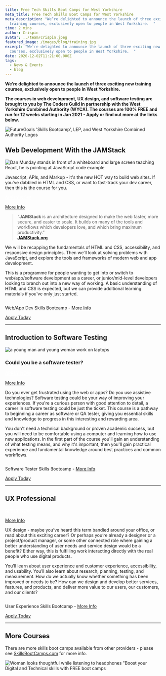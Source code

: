 ```yaml
---
title: Free Tech Skills Boot Camps for West Yorkshire
meta_title: Free Tech Skills Boot Camps for West Yorkshire
meta_description: "We’re delighted to announce the launch of three exciting new
  training courses, exclusively open to people in West Yorkshire.  "
time: 2 mins
author: Crispin
avatar: ../team/crispin.jpeg
featured_image: /images/blog/training.jpg
excerpt: "We’re delighted to announce the launch of three exciting new training
  courses, exclusively open to people in West Yorkshire.  "
date: 2020-12-02T11:21:00.000Z
tags:
  - News & Events
  - blog
---
```

**We’re delighted to announce the launch of three exciting new training courses, exclusively open to people in West Yorkshire.** 

**The courses in web development, UX design, and software testing are brought to you by The Coders Guild in partnership with the West Yorkshire Combined Authority (WYCA). The courses are 100% FREE and run for 12 weeks starting in Jan 2021 - Apply or find out more at the links below.**

![FutureGoals 'Skills Bootcamp', LEP, and West Yorkshire Combined Authority Logos](/images/blog/wycafooter-dk.png "FutureGoals Skills Bootcamps")

## Web Development With the JAMStack 

![Dan Munday stands in front of a whiteboard and large screen teaching React, he is pointing at JavaScript code example](/images/blog/jam.jpg "Dan Munday teaches React")

Javascript, APIs, and Markup - it's the new HOT way to build web sites. If you've dabbled in HTML and CSS, or want to fast-track your dev career, then this is the course for you.

<a href="https://skills-bootcamp-jamstack.tcg.camp/" class="mt-auto inline-block py-2 px-4 bg-blue-200 text-white text-md font-bold font-heading rounded text-white" style="color: white">APPLY NOW <i class="align-middle ml-2 text-white fas fa-angle-right text-md leading-md" aria-hidden="true"></i></a> 

[More Info](/blog/learn-web-and-app-development-with-the-jamstack/)

> “**JAMStack** is an architecture designed to make the web faster, more secure, and easier to scale. It builds on many of the tools and workflows which developers love, and which bring maximum productivity.”\
> **[JAMStack.org](https://jamstack.org/)**

We will be recapping the fundamentals of HTML and CSS, accessibility, and responsive design principles. Then we’ll look at solving problems with JavaScript, and explore the tools and frameworks of modern web and app development.

This is a programme for people wanting to get into or switch to web/app/software development as a career, or junior/mid-level developers looking to branch out into a new way of working. A basic understanding of HTML and CSS is expected, but we can provide additional learning materials if you've only just started.

<div class="md:my-24 my-14">
<div class="rounded bg-blue-200 lg:p-4 py-8 px-6 flex lg:flex-row flex-col get-in-touch items-center"><div class="lg:mr-4 lg:mb-0 mb-6"><img class="h-10 w-10 block" alt="" src="/images/logo/TGC_Square_Logo_White.svg"></div><div class="cta__text"><p class="text-lg leading-xl font-bold text-white text-center lg:text-left lg:mb-0 mb-6">
Web/App Dev Skills Bootcamp - <a class="text-white" href="/blog/learn-web-and-app-development-with-the-jamstack/">More Info</a>
</p></div>
<div class="lg:ml-auto"><a href="https://skills-bootcamp-jamstack.tcg.camp/apply" class=" text-md leading-sm text-blue-200 bg-white py-2 px-4 font-heading font-bold rounded whitespace-no-wrap" >
Apply Today
<i class="fas fa-angle-right text-md leading-sm text-blue-200 ml-2" aria-hidden="true"></i></a></div></div></div>

- - -

## Introduction to Software Testing

![a young man and young woman work on laptops](/images/blog/testing.jpg)

### Could you be a software tester?

<a href="https://skills-bootcamp-jamstack.tcg.camp/https://skills-bootcamp-software-tester.tcg.camp/apply/ bg-blue-200 text-white text-md font-bold font-heading rounded text-white" style="color: white">APPLY NOW <i class="align-middle ml-2 text-white fas fa-angle-right text-md leading-md" aria-hidden="true"></i></a> 

[More Info](/blog/try-yourself-out-as-a-software-testing-professional/)

Do you ever get frustrated using the web or apps? Do you use assistive technologies? Software testing could be your way of improving your experiences. If you're a curious person with good attention to detail, a career in software testing could be just the ticket. This course is a pathway to beginning a career as software or QA tester, giving you essential skills and knowledge to progress in this interesting and rewarding area. 

You don't need a technical background or proven academic success, but you will need to be comfortable using a computer and learning how to use new applications. In the first part of the course you'll gain an understanding of what testing means, and why it's important, then you'll gain practical experience and fundamental knowledge around best practices and common workflows.

<div class="md:my-24 my-14">
<div class="rounded bg-blue-200 lg:p-4 py-8 px-6 flex lg:flex-row flex-col get-in-touch items-center"><div class="lg:mr-4 lg:mb-0 mb-6"><img class="h-10 w-10 block" alt="" src="/images/logo/TGC_Square_Logo_White.svg"></div><div class="cta__text"><p class="text-lg leading-xl font-bold text-white text-center lg:text-left lg:mb-0 mb-6">
Software Tester Skills Bootcamp - <a class="text-white" href="/blog/try-yourself-out-as-a-software-testing-professional/">More Info</a>
</p></div>
<div class="lg:ml-auto"><a href="https://skills-bootcamp-software-tester.tcg.camp/apply/" class=" text-md leading-sm text-blue-200 bg-white py-2 px-4 font-heading font-bold rounded whitespace-no-wrap" >
Apply Today
<i class="fas fa-angle-right text-md leading-sm text-blue-200 ml-2" aria-hidden="true"></i></a></div></div></div>

- - -

## UX Professional

<a href="https://skills-bootcamp-jamstack.tcg.camp/https://skills-bootcamp-ux.tcg.camp/apply/ bg-blue-200 text-white text-md font-bold font-heading rounded text-white" style="color: white">APPLY NOW <i class="align-middle ml-2 text-white fas fa-angle-right text-md leading-md" aria-hidden="true"></i></a> 

[More Info](/blog/free-course-discover-user-experience-design/)

UX design - maybe you’ve heard this term bandied around your office, or read about this exciting career? Or perhaps you’re already a designer or a project/product manager, or some other connected role where gaining a better understanding of user needs and service design would be a benefit? Either way, this is fulfilling work interacting directly with the real people who use digital products.

You’ll learn about user experience and customer experience, accessibility, and usability. You’ll also learn about research, planning, testing, and measurement. How do we actually know whether something has been improved or needs to be? How can we design and develop better services, features, and products, and deliver more value to our users, our customers, and our clients?

<div class="md:my-24 my-14">
<div class="rounded bg-blue-200 lg:p-4 py-8 px-6 flex lg:flex-row flex-col get-in-touch items-center"><div class="lg:mr-4 lg:mb-0 mb-6"><img class="h-10 w-10 block" alt="" src="/images/logo/TGC_Square_Logo_White.svg"></div><div class="cta__text"><p class="text-lg leading-xl font-bold text-white text-center lg:text-left lg:mb-0 mb-6">
User Experience Skills Bootcamp - <a class="text-white" href="blog/free-course-discover-user-experience-design/">More Info</a>
</p></div>
<div class="lg:ml-auto"><a href="https://skills-bootcamp-ux.tcg.camp/apply/" class=" text-md leading-sm text-blue-200 bg-white py-2 px-4 font-heading font-bold rounded whitespace-no-wrap" >
Apply Today
<i class="fas fa-angle-right text-md leading-sm text-blue-200 ml-2" aria-hidden="true"></i></a></div></div></div>

- - -

## More Courses

There are more skills boot camps available from other providers - please see [SkillsBootCamps.com](https://www.skillsbootcamps.com/) for more info.

![Woman looks thoughtful while listening to headphones "Boost your Digital and Technical skills with FREE boot camps](/images/blog/screenshot-2020-12-11-at-15.36.46.png "Skills Bootcamps from WYCA")